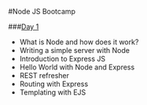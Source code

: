 #Node JS Bootcamp

###[Day 1](day_one.md)
- What is Node and how does it work?
- Writing a simple server with Node
- Introduction to Express JS
- Hello World with Node and Express
- REST refresher
- Routing with Express
- Templating with EJS